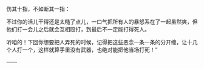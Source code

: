 伤其十指，不如断其一指：

不过你的活儿干得还是太糙了点儿，一口气把所有人的暴怒系在了一起虽然爽，但他们打一会儿之后就会互相殴打，到最后不一定能打得死人。

听咱的！下回你想要把人弄死的时候，记得把这些恶念一条一条的分开缠，让十几个人打一个，这样就算手里没有武器，也绝对能把他当场打死！”

——